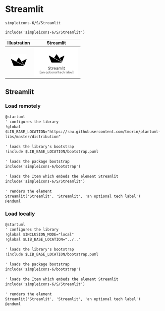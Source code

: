 # Streamlit


```text
simpleicons-6/S/Streamlit
```

```text
include('simpleicons-6/S/Streamlit')
```



| Illustration | Streamlit |
| :---: | :---: |
| ![illustration for Illustration](../../simpleicons-6/S/Streamlit.png) | ![illustration for Streamlit](../../simpleicons-6/S/Streamlit.Local.png) |




## Streamlit

### Load remotely
```plantuml
@startuml
' configures the library
!global $LIB_BASE_LOCATION="https://raw.githubusercontent.com/tmorin/plantuml-libs/master/distribution"

' loads the library's bootstrap
!include $LIB_BASE_LOCATION/bootstrap.puml

' loads the package bootstrap
include('simpleicons-6/bootstrap')

' loads the Item which embeds the element Streamlit
include('simpleicons-6/S/Streamlit')

' renders the element
Streamlit('Streamlit', 'Streamlit', 'an optional tech label')
@enduml
```

### Load locally
```plantuml
@startuml
' configures the library
!global $INCLUSION_MODE="local"
!global $LIB_BASE_LOCATION="../.."

' loads the library's bootstrap
!include $LIB_BASE_LOCATION/bootstrap.puml

' loads the package bootstrap
include('simpleicons-6/bootstrap')

' loads the Item which embeds the element Streamlit
include('simpleicons-6/S/Streamlit')

' renders the element
Streamlit('Streamlit', 'Streamlit', 'an optional tech label')
@enduml
```

